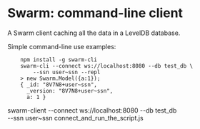 # Swarm: command-line client

A Swarm client caching all the data in a LevelDB database.

Simple command-line use examples:

```
    npm install -g swarm-cli
    swarm-cli --connect ws://localhost:8080 --db test_db \
        --ssn user~ssn --repl
    > new Swarm.Model({a:1});
    { _id: "8V7N8+user~ssn",
      _version: "8V7N8+user~ssn",
      a: 1 }
```

swarm-client --connect ws://localhost:8080 --db test_db \
    --ssn user~ssn connect_and_run_the_script.js
